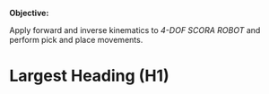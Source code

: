 **Objective:**

Apply forward and inverse kinematics to *4-DOF SCORA ROBOT* and perform pick and place movements.
# Largest Heading (H1)
